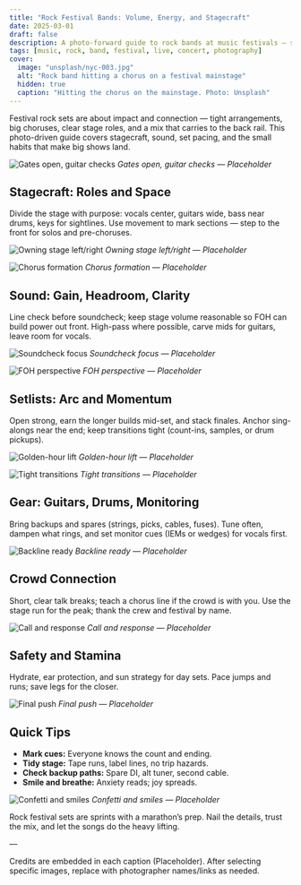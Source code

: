```yaml
---
title: "Rock Festival Bands: Volume, Energy, and Stagecraft"
date: 2025-03-01
draft: false
description: A photo-forward guide to rock bands at music festivals — stagecraft, sound, setlists, gear, and crowd connection.
tags: [music, rock, band, festival, live, concert, photography]
cover:
  image: "unsplash/nyc-003.jpg"
  alt: "Rock band hitting a chorus on a festival mainstage"
  hidden: true
  caption: "Hitting the chorus on the mainstage. Photo: Unsplash"
---
```


Festival rock sets are about impact and connection — tight arrangements, big choruses, clear stage roles, and a mix that carries to the back rail. This photo-driven guide covers stagecraft, sound, set pacing, and the small habits that make big shows land.

![Gates open, guitar checks](unsplash/nyc-001.jpg)
_Gates open, guitar checks — Placeholder_

## Stagecraft: Roles and Space

Divide the stage with purpose: vocals center, guitars wide, bass near drums, keys for sightlines. Use movement to mark sections — step to the front for solos and pre-choruses.

![Owning stage left/right](unsplash/nyc-002.jpg)
_Owning stage left/right — Placeholder_

![Chorus formation](unsplash/nyc-003.jpg)
_Chorus formation — Placeholder_

## Sound: Gain, Headroom, Clarity

Line check before soundcheck; keep stage volume reasonable so FOH can build power out front. High-pass where possible, carve mids for guitars, leave room for vocals.

![Soundcheck focus](unsplash/nyc-004.jpg)
_Soundcheck focus — Placeholder_

![FOH perspective](unsplash/nyc-005.jpg)
_FOH perspective — Placeholder_

## Setlists: Arc and Momentum

Open strong, earn the longer builds mid-set, and stack finales. Anchor sing-alongs near the end; keep transitions tight (count-ins, samples, or drum pickups).

![Golden-hour lift](unsplash/nyc-006.jpg)
_Golden-hour lift — Placeholder_

![Tight transitions](unsplash/nyc-007.jpg)
_Tight transitions — Placeholder_

## Gear: Guitars, Drums, Monitoring

Bring backups and spares (strings, picks, cables, fuses). Tune often, dampen what rings, and set monitor cues (IEMs or wedges) for vocals first.

![Backline ready](unsplash/nyc-008.jpg)
_Backline ready — Placeholder_

## Crowd Connection

Short, clear talk breaks; teach a chorus line if the crowd is with you. Use the stage run for the peak; thank the crew and festival by name.

![Call and response](unsplash/nyc-009.jpg)
_Call and response — Placeholder_

## Safety and Stamina

Hydrate, ear protection, and sun strategy for day sets. Pace jumps and runs; save legs for the closer.

![Final push](unsplash/nyc-010.jpg)
_Final push — Placeholder_

## Quick Tips

- **Mark cues:** Everyone knows the count and ending.
- **Tidy stage:** Tape runs, label lines, no trip hazards.
- **Check backup paths:** Spare DI, alt tuner, second cable.
- **Smile and breathe:** Anxiety reads; joy spreads.

![Confetti and smiles](unsplash/nyc-011.jpg)
_Confetti and smiles — Placeholder_

Rock festival sets are sprints with a marathon’s prep. Nail the details, trust the mix, and let the songs do the heavy lifting.

—

Credits are embedded in each caption (Placeholder). After selecting specific images, replace with photographer names/links as needed.

